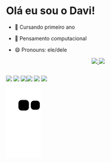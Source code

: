 # Olá eu sou o Davi!
- 🔭 Cursando primeiro ano

- 🌱 Pensamento computacional

- 😄 Pronouns: ele/dele

<div align="center"> 
<a href="https://github.com/marianasantss"> 
<img height="180em" src="https://github-readme-stats.vercel.app/api?
username=marianasantss&show_icons=true&theme=dracula&include_all_commits=true&count_private=true"/> 
<img height="180em" src="https://github-readme-stats.vercel.app/api/top-langs/?username=marianasantss&layout=compact&langs_count=7&theme=dark"/> </div>


## 

<div> 
<a href="" target="_blank"><img src="https://img.shields.io/badge/YouTube-FF0000?style=for-the-badge&logo=youtube&logoColor=white" target="_blank"></a>
<a href="https://www.instagram.com/p/CeCuMRuuIxf/?igshid=YmMyMTA2M2Y=" target="_blank"><img src="https://img.shields.io/badge/-Instagram-%23E4405F?style=for-the-badge&logo=instagram&logoColor=white" target="_blank"></a>
<a href="https://www.twitch.tv/" target="_blank"><img src="https://img.shields.io/badge/Twitch-9146FF?style=for-the-badge&
<a href="https://discord.gg/wagxzStdcR" target="_blank"><img src="https://img.shields.io/badge/Discord-7289DA?style=for-the-badge&logo=discord&logoColor=white" target="_blank"></a> <a href = "mailto:mariana.cristine.santos@escola.pr.gov.br"><img src="https://img.shields.io/badge/-Gmail-%23333?style=for-the-badge&logo=gmail&logoColor=white" target="_blank"></a> <a href="https://www.linkedin.com/in/" target="_blank"><img src="https://img.shields.io/badge/-LinkedIn-%230077B5?style=for-the-badge&logo=linkedin&logoColor=white" target="_blank"></a>


![Snake animation](https://github.com/rafaballerini/rafaballerini/blob/output/github-contribution-grid-snake.svg)

</div>
